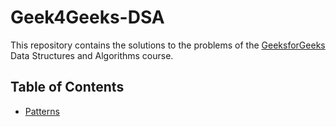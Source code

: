 # Geek4Geeks-DSA

This repository contains the solutions to the problems of the [GeeksforGeeks](https://www.geeksforgeeks.org/) Data Structures and Algorithms course.

## Table of Contents

- [Patterns](https://takeuforward.org/strivers-a2z-dsa-course/strivers-a2z-dsa-course-sheet-2/)
